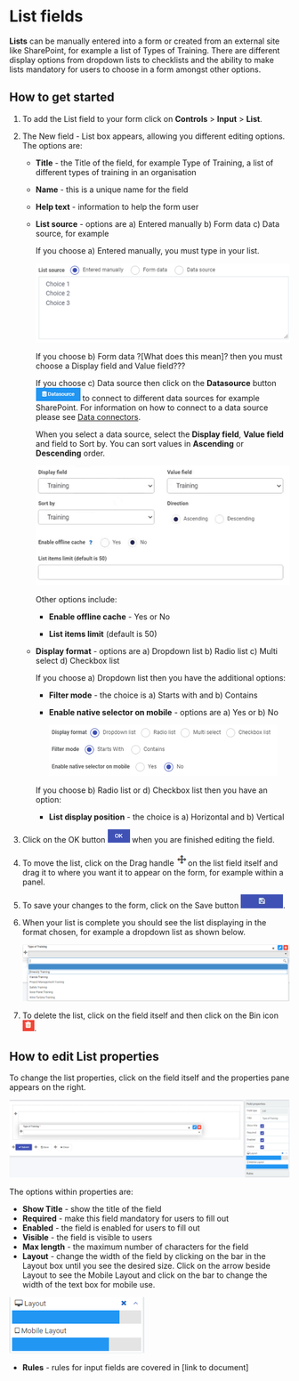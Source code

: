 # List fields

**Lists** can be manually entered into a form or created from an external site like SharePoint, for example a list of Types of Training. There are different display options from dropdown lists to checklists and the ability to make lists mandatory for users to choose in a form amongst other options.



## How to get started

1. To add the List field to your form click on **Controls** > **Input** > **List**.

2. The New field - List box appears, allowing you different editing options. The options are: 

   - **Title** - the Title of the field, for example Type of Training, a list of different types of training in an organisation

   - **Name** - this is a unique name for the field

   - **Help text** - information to help the form user

   - **List source** - options are a) Entered manually b) Form data c) Data source, for example

     If you choose a) Entered manually, you must type in your list. 

     ![Manually entered list](images/manuallist.png)

     If you choose b) Form data ?[What does this mean]? then you must choose a Display field and Value field???

     If you choose c) Data source then click on the **Datasource** button ![Data source button](images/datasource.png) to connect to different data sources for example SharePoint. For information on how to connect to a data source please see [Data connectors](connectors/ReadME.md). 

     When you select a data source, select the **Display field**, **Value field** and field to Sort by. You can sort values in **Ascending** or **Descending** order. 

     ![Data source list options](images/datasourceops.png) 

     Other options include: 

     - **Enable offline cache** - Yes or No

     - **List items limit** (default is 50)

   - **Display format** - options are a) Dropdown list b) Radio list c) Multi select d) Checkbox list

     If you choose a) Dropdown list then you have the additional options:

     - **Filter mode** - the choice is a) Starts with and b) Contains

     - **Enable native selector on mobile** - options are a) Yes or b) No

       ![Dropdown list display format](images/dropdownoptions.png)

     If you choose b) Radio list or d) Checkbox list then you have an option:

     - **List display position** - the choice is a) Horizontal and b) Vertical

3. Click on the OK button ![OK button](images/ok.png) when you are finished editing the field. 

4. To move the list, click on the Drag handle ![Move button](images/move.png)on the list field itself and drag it to where you want it to appear on the form, for example within a panel. 

5. To save your changes to the form, click on the Save button ![Save button](images/saveprocess.png).

6. When your list is complete you should see the list displaying in the format chosen, for example a dropdown list as shown below.

   ![Dropdown list example](images/dropdownlist.png)

7. To delete the list, click on the field itself and then click on the Bin icon ![Bin or Trash icon](images/binicon.png).

   


## How to edit List properties

To change the list properties, click on the field itself and the properties pane appears on the right.

![List properties](images/listproperties.png)

The options within properties are:

- **Show Title** - show the title of the field
- **Required** - make this field mandatory for users to fill out
- **Enabled** - the field is enabled for users to fill out
- **Visible** - the field is visible to users
- **Max length** - the maximum number of characters for the field
- **Layout** - change the width of the field by clicking on the bar in the Layout box until you see the desired size. Click on the arrow beside Layout to see the Mobile Layout and click on the bar to change the width of the text box for mobile use.

![Changing text box width](images/textboxsize.png)

- **Rules** - rules for input fields are covered in [link to document]